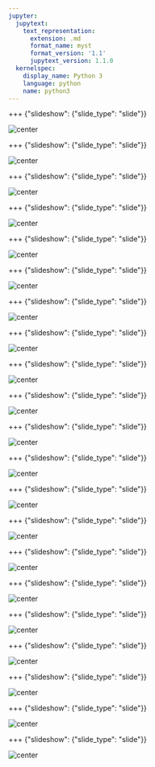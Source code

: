 ```yaml
---
jupyter:
  jupytext:
    text_representation:
      extension: .md
      format_name: myst
      format_version: '1.1'
      jupytext_version: 1.1.0
  kernelspec:
    display_name: Python 3
    language: python
    name: python3
---
```


+++ {"slideshow": {"slide_type": "slide"}}

![center](https://github.com/jupytercon/2020-ClusteringAlgorithms/blob/master/images/slides/Slide1.png?raw=true)

+++ {"slideshow": {"slide_type": "slide"}}

![center](https://github.com/jupytercon/2020-ClusteringAlgorithms/blob/master/images/slides/Slide2.png?raw=true)


+++ {"slideshow": {"slide_type": "slide"}}

![center](https://github.com/jupytercon/2020-ClusteringAlgorithms/blob/master/images/slides/Slide3.png?raw=true)

+++ {"slideshow": {"slide_type": "slide"}}

![center](https://github.com/jupytercon/2020-ClusteringAlgorithms/blob/master/images/slides/Slide4.png?raw=true)

+++ {"slideshow": {"slide_type": "slide"}}

![center](https://github.com/jupytercon/2020-ClusteringAlgorithms/blob/master/images/slides/Slide5.png?raw=true)

+++ {"slideshow": {"slide_type": "slide"}}

![center](https://github.com/jupytercon/2020-ClusteringAlgorithms/blob/master/images/slides/Slide6.png?raw=true)

+++ {"slideshow": {"slide_type": "slide"}}

![center](https://github.com/jupytercon/2020-ClusteringAlgorithms/blob/master/images/slides/Slide7.png?raw=true)

+++ {"slideshow": {"slide_type": "slide"}}

![center](https://github.com/jupytercon/2020-ClusteringAlgorithms/blob/master/images/slides/Slide8.png?raw=true)

+++ {"slideshow": {"slide_type": "slide"}}

![center](https://github.com/jupytercon/2020-ClusteringAlgorithms/blob/master/images/slides/Slide9.png?raw=true)

+++ {"slideshow": {"slide_type": "slide"}}

![center](https://github.com/jupytercon/2020-ClusteringAlgorithms/blob/master/images/slides/Slide10.png?raw=true)

+++ {"slideshow": {"slide_type": "slide"}}

![center](https://github.com/jupytercon/2020-ClusteringAlgorithms/blob/master/images/slides/Slide11.png?raw=true)

+++ {"slideshow": {"slide_type": "slide"}}

![center](https://github.com/jupytercon/2020-ClusteringAlgorithms/blob/master/images/slides/Slide12.png?raw=true)

+++ {"slideshow": {"slide_type": "slide"}}

![center](https://github.com/jupytercon/2020-ClusteringAlgorithms/blob/master/images/slides/Slide13.png?raw=true)

+++ {"slideshow": {"slide_type": "slide"}}

![center](https://github.com/jupytercon/2020-ClusteringAlgorithms/blob/master/images/slides/Slide14.png?raw=true)

+++ {"slideshow": {"slide_type": "slide"}}

![center](https://github.com/jupytercon/2020-ClusteringAlgorithms/blob/master/images/slides/Slide15.png?raw=true)

+++ {"slideshow": {"slide_type": "slide"}}

![center](https://github.com/jupytercon/2020-ClusteringAlgorithms/blob/master/images/slides/Slide16.png?raw=true)

+++ {"slideshow": {"slide_type": "slide"}}

![center](https://github.com/jupytercon/2020-ClusteringAlgorithms/blob/master/images/slides/Slide17.png?raw=true)

+++ {"slideshow": {"slide_type": "slide"}}

![center](https://github.com/jupytercon/2020-ClusteringAlgorithms/blob/master/images/slides/Slide18.png?raw=true)

+++ {"slideshow": {"slide_type": "slide"}}

![center](https://github.com/jupytercon/2020-ClusteringAlgorithms/blob/master/images/slides/Slide19.png?raw=true)

+++ {"slideshow": {"slide_type": "slide"}}

![center](https://github.com/jupytercon/2020-ClusteringAlgorithms/blob/master/images/slides/Slide20.png?raw=true)

+++ {"slideshow": {"slide_type": "slide"}}

![center](https://github.com/jupytercon/2020-ClusteringAlgorithms/blob/master/images/slides/Slide21.png?raw=true)